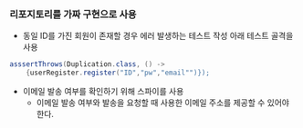 <h3> 리포지토리를 가짜 구현으로 사용</h3>

* 동일 ID를 가진 회원이 존재할 경우 에러 발생하는 테스트 작성 아래 테스트 골격을 사용<br>

```java 
asssertThrows(Duplication.class, () -> 
    {userRegister.register("ID","pw","email"")});

```

* 이메일 발송 여부를 확인하기 위해 스파이를 사용
    * 이메일 발송 여부와 발송을 요청할 때 사용한 이메일 주소를 제공할 수 있어야 한다.
    